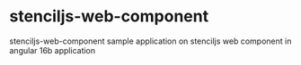 # stenciljs-web-component
stenciljs-web-component sample application on stenciljs web component in angular 16b application
